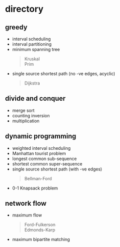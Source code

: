 # directory  

## greedy  

* interval scheduling  
* interval partitioning  
* minimum spanning tree
    > Kruskal  
    > Prim  
* single source shortest path (no -ve edges, acyclic)  
    > Dijkstra

## divide and conquer  

* merge sort  
* counting inversion
* multiplication

## dynamic programming  

* weighted interval scheduling  
* Manhattan tourist problem  
* longest common sub-sequence  
* shortest common super-sequence  
* single source shortest path (with -ve edges)
    > Bellman-Ford
* 0-1 Knapsack problem  

## network flow  

* maximum flow
    > Ford-Fulkerson  
    > Edmonds-Karp
    
* maximum bipartite matching  
